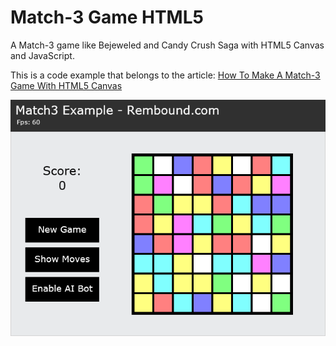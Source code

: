 # Match-3 Game HTML5
A Match-3 game like Bejeweled and Candy Crush Saga with HTML5 Canvas and JavaScript.

This is a code example that belongs to the article: [How To Make A Match-3 Game With HTML5 Canvas](http://rembound.com/articles/how-to-make-a-match3-game-with-html5-canvas)

[![How To Make A Match-3 Game With HTML5 Canvas](screenshot.png?raw=true)](http://rembound.com/articles/how-to-make-a-match3-game-with-html5-canvas)
